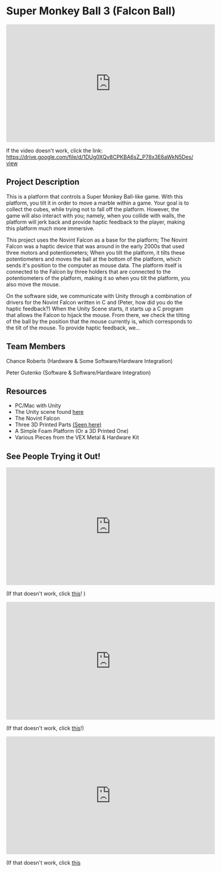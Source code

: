 # Super Monkey Ball 3 (Falcon Ball)

<iframe width="560" height="315" src="https://drive.google.com/file/d/1DUg0XQv8CPKBA6sZ_P78x3E6aWkN5Des/view" frameborder="0" allow="autoplay; encrypted-media" allowfullscreen></iframe>

If the video doesn't work, click the link: https://drive.google.com/file/d/1DUg0XQv8CPKBA6sZ_P78x3E6aWkN5Des/view

## Project Description

This is a platform that controls a Super Monkey Ball-like game. With this platform, you tilt it in order to move a marble within a game. Your goal is to collect the cubes, while trying not to fall off the platform. However, the game will also interact with you; namely, when you collide with walls, the platform will jerk back and provide haptic feedback to the player, making this platform much more immersive.

This project uses the Novint Falcon as a base for the platform; The Novint Falcon was a haptic device that was around in the early 2000s that used three motors and potentiometers; When you tilt the platform, it tilts these potentiometers and moves the ball at the bottom of the platform, which sends it's position to the computer as mouse data. The platform itself is connected to the Falcon by three holders that are connected to the potentiometers of the platform, making it so when you tilt the platform, you also move the mouse.

On the software side, we communicate with Unity through a combination of drivers for the Novint Falcon written in C and (Peter, how did you do the haptic feedback?) When the Unity Scene starts, it starts up a C program that allows the Falcon to hijack the mouse. From there, we check the tilting of the ball by the position that the mouse currently is, which corresponds to the tilt of the mouse. To provide haptic feedback, we...

## Team Members

Chance Roberts (Hardware & Some Software/Hardware Integration)

Peter Gutenko (Software & Software/Hardware Integration)

## Resources

* PC/Mac with Unity
* The Unity scene found [here](https://www.github.com/pgutenko/falconball)
* The Novint Falcon
* Three 3D Printed Parts [(Seen here)](https://drive.google.com/file/d/17SCNblyjmt6xiE_PzqIuWfQsTN8A_lu0/view?usp=sharing)
* A Simple Foam Platform (Or a 3D Printed One)
* Various Pieces from the VEX Metal & Hardware Kit

## See People Trying it Out!

<iframe width="560" height="315" src="https://drive.google.com/file/d/1sGxxnrIiRAtWLJpJQj57ZGTuIsVGa0KO/view" frameborder="0" allow="autoplay; encrypted-media" allowfullscreen></iframe>

(If that doesn't work, click [this](https://drive.google.com/file/d/1sGxxnrIiRAtWLJpJQj57ZGTuIsVGa0KO/view?usp=sharing)! )

<iframe width="560" height="315" src="https://drive.google.com/file/d/1h2AkBnbCdRst4vctfDhattXeIHwpTmFW/view" frameborder="0" allow="autoplay; encrypted-media" allowfullscreen></iframe>

(If that doesn't work, click [this](https://drive.google.com/file/d/1h2AkBnbCdRst4vctfDhattXeIHwpTmFW/view)!)

<iframe width="560" height="315" src="https://drive.google.com/file/d/1CHRlzGBlbZ6K87bdb7DcS2Jgntb00ShS/view" frameborder="0" allow="autoplay; encrypted-media" allowfullscreen></iframe>

(If that doesn't work, click [this](https://drive.google.com/file/d/1CHRlzGBlbZ6K87bdb7DcS2Jgntb00ShS/view?)
